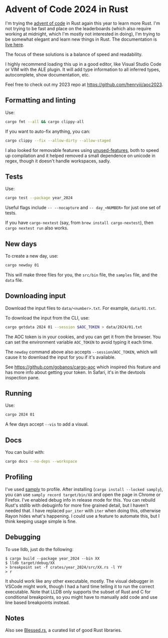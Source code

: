 # Advent of Code 2024 in Rust

I'm trying the [advent of code](https://adventofcode.com/2024) in Rust again this
year to learn more Rust. I'm not trying to be fast and place on the leaderboards
(which also require working at midnight, which I'm mostly not interested in
doing), I'm trying to be somewhat elegant and learn new things in Rust. The
documentation is [live here](https://henryiii.github.io/aoc2024).

The focus of these solutions is a balance of speed and readability.

I highly recommend loading this up in a good editor, like Visual Studio Code or
VIM with the ALE plugin. It will add type information to all inferred types,
autocomplete, show documentation, etc.

Feel free to check out my 2023 repo at <https://github.com/henryiii/aoc2023>.

## Formatting and linting

Use:

```bash
cargo fmt --all && cargo clippy-all
```

If you want to auto-fix anything, you can:

```bash
cargo clippy --fix --allow-dirty --allow-staged
```

I also looked for removable features using
[unused-features](https://crates.io/crates/cargo-unused-features), both to
speed up compilation and it helped removed a small dependence on unicode in
regex, though it doesn't handle workspaces, sadly.

## Tests

Use:

```bash
cargo test --package year_2024
```

Useful flags include `-- --nocapture` and `-- day_<NUMBER>` for just one set of tests.

If you have `cargo-nextest` (say, from `brew install cargo-nextest`), then
`cargo nextest run` also works.

## New days

To create a new day, use:

```bash
cargo newday 01
```

This will make three files for you, the `src/bin` file, the `samples` file, and
the `data` file.

## Downloading input

Download the input files to `data/<number>.txt`. For example, `data/01.txt`.

To download the input from the CLI, use:

```bash
cargo getdata 2024 01 --session $AOC_TOKEN > data/2024/01.txt
```

The AOC token is in your cookies, and you can get it from the browser. You can
set the environment variable `AOC_TOKEN` to avoid typing it each time.

The `newday` command above also accepts `--session`/`AOC_TOKEN`, which will
cause it to download the input for you if it's available.

See <https://github.com/gobanos/cargo-aoc> which inspired this feature and has
more info about getting your token. In Safari, it's in the devtools inspection
pane.

## Running

Use:

```bash
cargo 2024 01
```

A few days accept `--vis` to add a visual.

## Docs

You can build with:

```bash
cargo docs --no-deps --workspace
```

## Profiling

I've used [samply](https://github.com/mstange/samply) to profile. After
installing (`cargo install --locked samply`), you can use `samply record
target/bin/XX` and open the page in Chrome or Firefox. I've enabled debug info
in release mode for this. You can rebuild Rust's stdlib with debuginfo for more
fine grained detail, but I haven't needed that. I have replaced `par_iter` with
`iter` when doing this, otherwise Rayon hides what's happening. I could use a
feature to automate this, but I think keeping usage simple is fine.

## Debugging

To use lldb, just do the following:

```console
$ cargo build --package year_2024 --bin XX
$ lldb target/debug/XX
> breakpoint set -f crates/year_2024/src/XX.rs -l YY
> r
```

It should work like any other executable, mostly. The visual debugger in VSCode
might work, though I had a hard time telling it to run the correct executable.
Note that LLDB only supports the subset of Rust and C for conditional
breakpoints, so you might have to manually add code and use line based
breakpoints instead.

## Notes

Also see [Blessed.rs](https://blessed.rs), a curated list of good Rust libraries.
